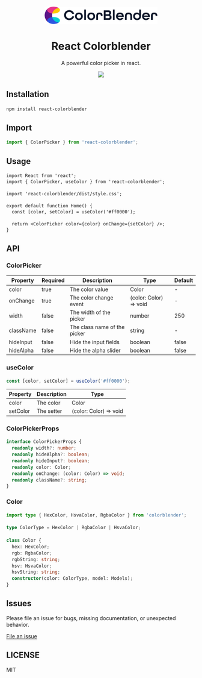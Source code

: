 <div align="center">
  <p></p>
  <img src="./logo.png" width="300" />
  <p></p>
  <h1>React Colorblender</h1>

  <p>A powerful color picker in react.</p>

  <img src="./color-picker-preview.gif" width="500" />
</div>

## Installation

```bash
npm install react-colorblender
```

## Import

```typescript
import { ColorPicker } from 'react-colorblender';
```

## Usage

```tsx
import React from 'react';
import { ColorPicker, useColor } from 'react-colorblender';

import 'react-colorblender/dist/style.css';

export default function Home() {
  const [color, setColor] = useColor('#ff0000');

  return <ColorPicker color={color} onChange={setColor} />;
}
```

## API

### ColorPicker

| Property  | Required | Description                  | Type                   | Default |
| --------- | -------- | ---------------------------- | ---------------------- | ------- |
| color     | true     | The color value              | Color                  | -       |
| onChange  | true     | The color change event       | (color: Color) => void | -       |
| width     | false    | The width of the picker      | number                 | 250     |
| className | false    | The class name of the picker | string                 | -       |
| hideInput | false    | Hide the input fields        | boolean                | false   |
| hideAlpha | false    | Hide the alpha slider        | boolean                | false   |

### useColor

```typescript
const [color, setColor] = useColor('#ff0000');
```

| Property | Description | Type                   |
| -------- | ----------- | ---------------------- |
| color    | The color   | Color                  |
| setColor | The setter  | (color: Color) => void |

### ColorPickerProps

```typescript
interface ColorPickerProps {
  readonly width?: number;
  readonly hideAlpha?: boolean;
  readonly hideInput?: boolean;
  readonly color: Color;
  readonly onChange: (color: Color) => void;
  readonly className?: string;
}
```

### Color

```typescript
import type { HexColor, HsvaColor, RgbaColor } from 'colorblender';

type ColorType = HexColor | RgbaColor | HsvaColor;

class Color {
  hex: HexColor;
  rgb: RgbaColor;
  rgbString: string;
  hsv: HsvaColor;
  hsvString: string;
  constructor(color: ColorType, model: Models);
}
```

## Issues

Please file an issue for bugs, missing documentation, or unexpected behavior.

[File an issue](https://github.com/Skyleen77/react-colorblender/issues)

## LICENSE

MIT
